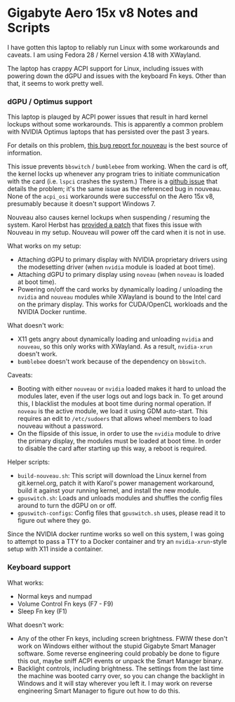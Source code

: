 # Gigabyte Aero 15x v8 Notes and Scripts

I have gotten this laptop to reliably run Linux with some workarounds and caveats. I am using Fedora 28 / Kernel version 4.18 with XWayland.

The laptop has crappy ACPI support for Linux, including issues with powering down the dGPU and issues with the keyboard Fn keys. Other than that, it seems to work pretty well.

### dGPU / Optimus support

This laptop is plauged by ACPI power issues that result in hard kernel lockups without some workarounds. This is apparently a common problem with NVIDIA Optimus laptops that has persisted over the past 3 years.

For details on this problem, [this bug report for nouveau](https://bugzilla.kernel.org/show_bug.cgi?id=156341) is the best source of information.

This issue prevents `bbswitch` / `bumblebee` from working. When the card is off, the kernel locks up whenever any program tries to initiate communication with the card (i.e. `lspci` crashes the system.) There is a [github issue](https://github.com/Bumblebee-Project/Bumblebee/issues/764#issuecomment-234494238) that details the problem; it's the same issue as the referenced bug in nouveau. None of the `acpi_osi` workarounds were successful on the Aero 15x v8, presumably because it doesn't support Windows 7.

Nouveau also causes kernel lockups when suspending / resuming the system. Karol Herbst has [provided a patch](https://bugzilla.kernel.org/show_bug.cgi?id=156341#c93) that fixes this issue with Nouveau in my setup. Nouveau will power off the card when it is not in use.

What works on my setup:
* Attaching dGPU to primary display with NVIDIA proprietary drivers using the modesetting driver (when `nvidia` module is loaded at boot time).
* Attaching dGPU to primary display using `noveau` (when `noveau` is loaded at boot time).
* Powering on/off the card works by dynamically loading / unloading the `nvidia` and `nouveau` modules while XWayland is bound to the Intel card on the primary display. This works for CUDA/OpenCL workloads and the NVIDIA Docker runtime.

What doesn't work:
* X11 gets angry about dynamically loading and unloading `nvidia` and `nouveau`, so this only works with XWayland. As a result, `nvidia-xrun` doesn't work.
* `bumblebee` doesn't work because of the dependency on `bbswitch`.

Caveats:
* Booting with either `nouveau` or `nvidia` loaded makes it hard to unload the modules later, even if the user logs out and logs back in. To get around this, I blacklist the modules at boot time during normal operation. If `noveau` is the active module, we load it using GDM auto-start. This requires an edit to `/etc/sudoers` that allows wheel members to load nouveau without a password.
* On the flipside of this issue, in order to use the `nvidia` module to drive the primary display, the modules must be loaded at boot time. In order to disable the card after starting up this way, a reboot is required.

Helper scripts:
* `build-nouveau.sh`: This script will download the Linux kernel from git.kernel.org, patch it with Karol's power management workaround, build it against your running kernel, and install the new module.
* `gpuswitch.sh`: Loads and unloads modules and shuffles the config files around to turn the dGPU on or off.
* `gpuswitch-configs`: Config files that `gpuswitch.sh` uses, please read it to figure out where they go.

Since the NVIDIA docker runtime works so well on this system, I was going to attempt to pass a TTY to a Docker container and try an `nvidia-xrun`-style setup with X11 inside a container.

### Keyboard support

What works:
* Normal keys and numpad
* Volume Control Fn keys (F7 - F9)
* Sleep Fn key (F1)

What doesn't work:
* Any of the other Fn keys, including screen brightness. FWIW these don't work on Windows either without the stupid Gigabyte Smart Manager software. Some reverse engineering could probably be done to figure this out, maybe sniff ACPI events or unpack the Smart Manager binary.
* Backlight controls, including brightness. The settings from the last time the machine was booted carry over, so you can change the backlight in Windows and it will stay wherever you left it. I may work on reverse engineering Smart Manager to figure out how to do this.
